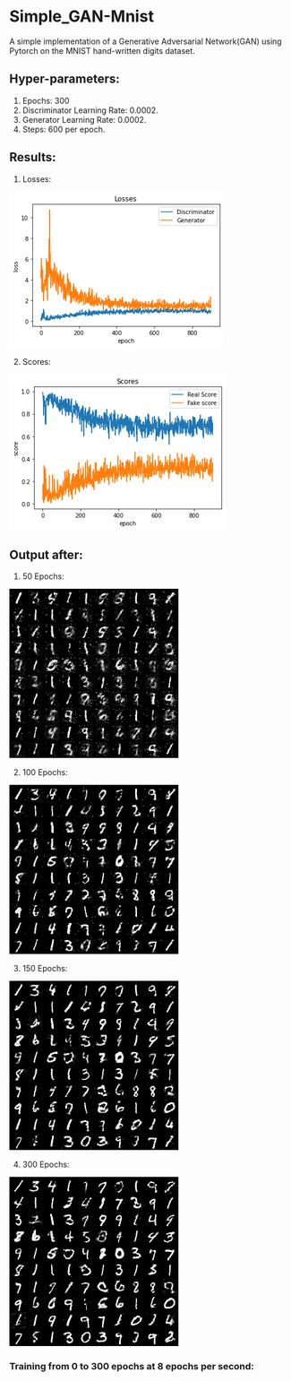 # Simple_GAN-Mnist
A simple implementation of a Generative Adversarial Network(GAN) using Pytorch on the MNIST hand-written digits dataset.

## Hyper-parameters:
1. Epochs: 300
2. Discriminator Learning Rate: 0.0002. 
3. Generator Learning Rate: 0.0002.
4. Steps: 600 per epoch.


## Results:
1. Losses:

![Losses](https://github.com/Sabih-Rahman5/Simple_GAN-Mnist/blob/main/Losses.png?)

2. Scores:

![Scores](https://github.com/Sabih-Rahman5/Simple_GAN-Mnist/blob/main/Scores.png?)


## Output after:
1. 50 Epochs:

![50 epochs](https://github.com/Sabih-Rahman5/Simple_GAN-Mnist/blob/main/50%20epochs.png?)

2. 100 Epochs:

![100 epochs](https://github.com/Sabih-Rahman5/Simple_GAN-Mnist/blob/main/100%20epochs.png)

3. 150 Epochs:

![150 epochs](https://github.com/Sabih-Rahman5/Simple_GAN-Mnist/blob/main/150%20epochs.png)

4. 300 Epochs:

![300 epochs](https://github.com/Sabih-Rahman5/Simple_GAN-Mnist/blob/main/300%20epochs.png)

### Training from 0 to 300 epochs at 8 epochs per second:



